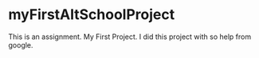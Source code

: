 # myFirstAltSchoolProject
This is an assignment. My First Project.
I did this project with so help from google.
